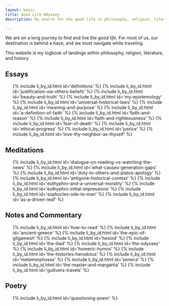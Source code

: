 ```yaml
---
layout: basic
title: Good Life Odyssey
description: My search for the good life in philosophy, religion, literature, and history.

---
```

We are on a long journey to find and live the _good life_. For most of us, our destination is behind a haze, and we must navigate while traveling.

This website is my logbook of landings within philosophy, religion, literature, and history.

<h2 id="essays">Essays</h2>
<ul class="index">
  {% include li_by_id.html id='definitions' %}
  {% include li_by_id.html id='justification-via-others-beliefs' %}
  {% include li_by_id.html id='beauty-and-truth' %}
  {% include li_by_id.html id='my-epistemology' %}
  {% include li_by_id.html id='universal-historical-laws' %}
  {% include li_by_id.html id='meaning-and-purpose' %}
  {% include li_by_id.html id='a-definition-of-faith' %}
  {% include li_by_id.html id='faith-and-reason' %}
  {% include li_by_id.html id='faith-and-righteousness' %}
  {% include li_by_id.html id='fear-of-death' %}
  {% include li_by_id.html id='ethical-progress' %}
  {% include li_by_id.html id='justice' %}
  {% include li_by_id.html id='love-thy-neighbor-as-thyself' %}
</ul>

<h2 id="meditations">Meditations</h2>
<ul class="index">
  {% include li_by_id.html id='dialogue-on-reading-vs-watching-the-news' %}
  {% include li_by_id.html id='what-causes-generation-gaps' %}
  {% include li_by_id.html id='duty-to-others-and-platos-apology' %}
  {% include li_by_id.html id='antigone-historical-context' %}
  {% include li_by_id.html id='euthyphro-and-a-universal-morality' %}
  {% include li_by_id.html id='euthyphro-initial-impressions' %}
  {% include li_by_id.html id='sophocles-ode-to-man' %}
  {% include li_by_id.html id='as-a-driven-leaf' %}
</ul>

<h2 id="notes">Notes and Commentary</h2>
<ul class="index">
  {% include li_by_id.html id='how-to-read' %}
  {% include li_by_id.html id='ancient-greece' %}
  {% include li_by_id.html id='the-epic-of-gilgamesh' %}
  {% include li_by_id.html id='hesiod' %}
  {% include li_by_id.html id='the-iliad' %}
  {% include li_by_id.html id='the-odyssey' %}
  {% include li_by_id.html id='homeric-hymns' %}
  {% include li_by_id.html id='the-histories-herodotus' %}
  {% include li_by_id.html id='metamorphoses' %}
  {% include li_by_id.html id='seneca' %}
  {% include li_by_id.html id='the-master-and-margarita' %}
  {% include li_by_id.html id='gullivers-travels' %}
</ul>

<h2 id="poetry">Poetry</h2>
<ul class="index">
  {% include li_by_id.html id='questioning-poem' %}
</ul>
